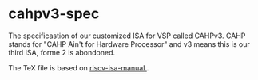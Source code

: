 # cahpv3-spec
The specificastion of our customized ISA for VSP called CAHPv3. 
CAHP stands for "CAHP Ain't for Hardware Processor" and v3 means this is our third ISA, forme 2 is abondoned.

The TeX file is based on [riscv-isa-manual ](https://github.com/riscv/riscv-isa-manual).
